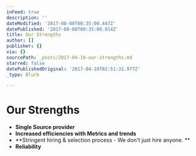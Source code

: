 ```yaml
---
inFeed: true
description: ''
dateModified: '2017-08-08T00:35:00.447Z'
datePublished: '2017-08-08T00:35:00.814Z'
title: Our Strengths
author: []
publisher: {}
via: {}
sourcePath: _posts/2017-04-10-our-strengths.md
starred: false
datePublishedOriginal: '2017-04-10T02:51:31.977Z'
_type: Blurb

---
```

# **Our Strengths**

* **Single Source provider**
* **Increased efficiencies with Metrics and trends**
* **Stringent hiring & selection process - We don't just hire anyone. **
* **Reliability**